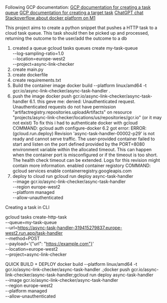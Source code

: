 Following GCP documentation: 
[GCP documentation for creating a task queue](https://cloud.google.com/tasks/docs/add-task-queue)
[GCP documentation for creating a target task](https://cloud.google.com/tasks/docs/creating-http-target-tasks)
[ChatGPT chat](https://chatgpt.com/share/67dab6c7-f3d0-800c-8525-b3034b64e09e)
[Stackoverflow about docker platform on M1](https://stackoverflow.com/questions/55662222/container-failed-to-start-failed-to-start-and-then-listen-on-the-port-defined-b)

This project aims to create a python snippet that pushes a HTTP task to a cloud task queue.
This task should then be picked up and processed, returning the outcome to the user/add the outcome to a db

1. created a queue
gcloud tasks queues create my-task-queue \
    --log-sampling-ratio=1.0 \
    --location=europe-west2 \
    --project=async-link-checker
2. create main.py
3. create dockerfile
4. create requirements.txt
5. Build the container image
docker build --platform linux/amd64 -t gcr.io/async-link-checker/async-task-handler .
6. push the image
docker push gcr.io/async-link-checker/async-task-handler
6.1. this geve me: denied: Unauthenticated request. Unauthenticated requests do not have permission "artifactregistry.repositories.uploadArtifacts" on resource "projects/async-link-checker/locations/us/repositories/gcr.io" (or it may not exist)
To fix this i had to authenticate docker with gcloud
COMMAND: gcloud auth configure-docker
6.2 got error: ERROR: (gcloud.run.deploy) Revision 'async-task-handler-00002-p29' is not ready and cannot serve traffic. The user-provided container failed to start and listen on the port defined provided by the PORT=8080 environment variable within the allocated timeout. This can happen when the container port is misconfigured or if the timeout is too short. The health check timeout can be extended. Logs for this revision might contain more information.
enabled container registory
COMMAND: gcloud services enable containerregistry.googleapis.com
7. deploy to cloud run 
gcloud run deploy async-task-handler \
    --image gcr.io/async-link-checker/async-task-handler \
    --region europe-west2 \
    --platform managed \
    --allow-unauthenticated



Creating a task in CLI

gcloud tasks create-http-task \
    --queue=my-task-queue \
    --url=https://async-task-handler-319415279837.europe-west2.run.app/task-handler \
    --method=POST \
    --payload='{"url": "https://example.com"}' \
    --location=europe-west2 \
    --project=async-link-checker

QUICK BUILD + DEPLOY
docker build --platform linux/amd64 -t gcr.io/async-link-checker/async-task-handler .;docker push gcr.io/async-link-checker/async-task-handler;gcloud run deploy async-task-handler \
    --image gcr.io/async-link-checker/async-task-handler \
    --region europe-west2 \
    --platform managed \
    --allow-unauthenticated
